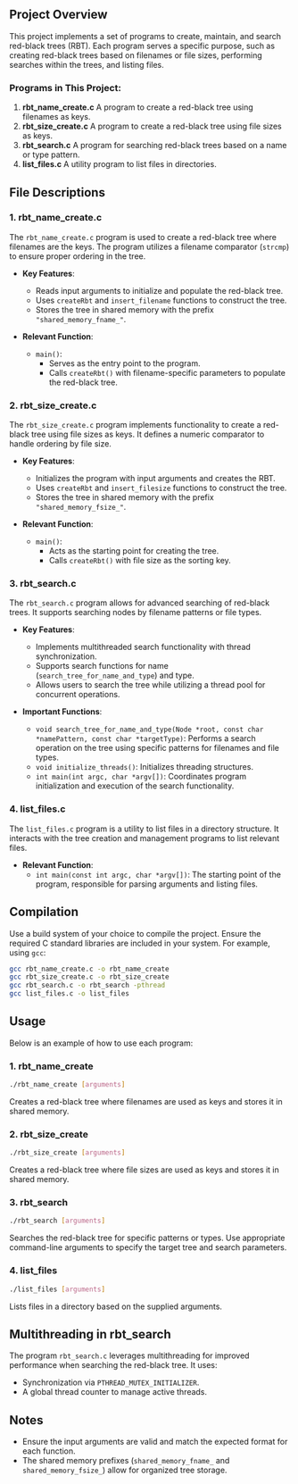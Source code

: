 ## Project Overview
This project implements a set of programs to create, maintain, and search red-black trees (RBT). Each program serves a specific purpose, such as creating red-black trees based on filenames or file sizes, performing searches within the trees, and listing files.
### Programs in This Project:
1. **rbt_name_create.c**
   A program to create a red-black tree using filenames as keys.
2. **rbt_size_create.c**
   A program to create a red-black tree using file sizes as keys.
3. **rbt_search.c**
   A program for searching red-black trees based on a name or type pattern.
4. **list_files.c**
   A utility program to list files in directories.

## File Descriptions
### **1. rbt_name_create.c**
The `rbt_name_create.c` program is used to create a red-black tree where filenames are the keys. The program utilizes a filename comparator (`strcmp`) to ensure proper ordering in the tree.
- **Key Features**:
   - Reads input arguments to initialize and populate the red-black tree.
   - Uses `createRbt` and `insert_filename` functions to construct the tree.
   - Stores the tree in shared memory with the prefix `"shared_memory_fname_"`.

- **Relevant Function**:
   - `main()`:
      - Serves as the entry point to the program.
      - Calls `createRbt()` with filename-specific parameters to populate the red-black tree.

### **2. rbt_size_create.c**
The `rbt_size_create.c` program implements functionality to create a red-black tree using file sizes as keys. It defines a numeric comparator to handle ordering by file size.
- **Key Features**:
   - Initializes the program with input arguments and creates the RBT.
   - Uses `createRbt` and `insert_filesize` functions to construct the tree.
   - Stores the tree in shared memory with the prefix `"shared_memory_fsize_"`.

- **Relevant Function**:
   - `main()`:
      - Acts as the starting point for creating the tree.
      - Calls `createRbt()` with file size as the sorting key.

### **3. rbt_search.c**
The `rbt_search.c` program allows for advanced searching of red-black trees. It supports searching nodes by filename patterns or file types.
- **Key Features**:
   - Implements multithreaded search functionality with thread synchronization.
   - Supports search functions for name (`search_tree_for_name_and_type`) and type.
   - Allows users to search the tree while utilizing a thread pool for concurrent operations.

- **Important Functions**:
   - `void search_tree_for_name_and_type(Node *root, const char *namePattern, const char *targetType)`: Performs a search operation on the tree using specific patterns for filenames and file types.
   - `void initialize_threads()`: Initializes threading structures.
   - `int main(int argc, char *argv[])`: Coordinates program initialization and execution of the search functionality.

### **4. list_files.c**
The `list_files.c` program is a utility to list files in a directory structure. It interacts with the tree creation and management programs to list relevant files.
- **Relevant Function**:
   - `int main(const int argc, char *argv[])`: The starting point of the program, responsible for parsing arguments and listing files.

## Compilation
Use a build system of your choice to compile the project. Ensure the required C standard libraries are included in your system.
For example, using `gcc`:
``` sh
gcc rbt_name_create.c -o rbt_name_create
gcc rbt_size_create.c -o rbt_size_create
gcc rbt_search.c -o rbt_search -pthread
gcc list_files.c -o list_files
```
## Usage
Below is an example of how to use each program:
### **1. rbt_name_create**
``` sh
./rbt_name_create [arguments]
```
Creates a red-black tree where filenames are used as keys and stores it in shared memory.
### **2. rbt_size_create**
``` sh
./rbt_size_create [arguments]
```
Creates a red-black tree where file sizes are used as keys and stores it in shared memory.
### **3. rbt_search**
``` sh
./rbt_search [arguments]
```
Searches the red-black tree for specific patterns or types. Use appropriate command-line arguments to specify the target tree and search parameters.
### **4. list_files**
``` sh
./list_files [arguments]
```
Lists files in a directory based on the supplied arguments.
## Multithreading in rbt_search
The program `rbt_search.c` leverages multithreading for improved performance when searching the red-black tree. It uses:
- Synchronization via `PTHREAD_MUTEX_INITIALIZER`.
- A global thread counter to manage active threads.

## Notes
- Ensure the input arguments are valid and match the expected format for each function.
- The shared memory prefixes (`shared_memory_fname_` and `shared_memory_fsize_`) allow for organized tree storage.
